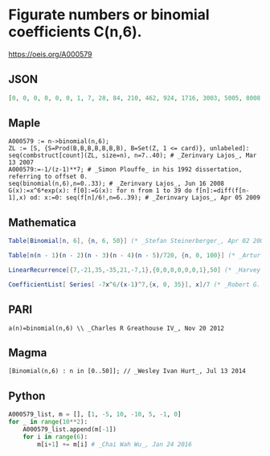 # Figurate numbers or binomial coefficients C\(n,6\)\.
https://oeis.org/A000579
## JSON
```JSON
[0, 0, 0, 0, 0, 0, 1, 7, 28, 84, 210, 462, 924, 1716, 3003, 5005, 8008, 12376, 18564, 27132, 38760, 54264, 74613, 100947, 134596, 177100, 230230, 296010, 376740, 475020, 593775, 736281, 906192, 1107568, 1344904, 1623160, 1947792, 2324784, 2760681, 3262623]
```
## Maple
```Maple
A000579 := n->binomial(n,6);
ZL := [S, {S=Prod(B,B,B,B,B,B,B), B=Set(Z, 1 <= card)}, unlabeled]: seq(combstruct[count](ZL, size=n), n=7..40); # _Zerinvary Lajos_, Mar 13 2007
A000579:=-1/(z-1)**7; # _Simon Plouffe_ in his 1992 dissertation, referring to offset 0.
seq(binomial(n,6),n=0..33); # _Zerinvary Lajos_, Jun 16 2008
G(x):=x^6*exp(x): f[0]:=G(x): for n from 1 to 39 do f[n]:=diff(f[n-1],x) od: x:=0: seq(f[n]/6!,n=6..39); # _Zerinvary Lajos_, Apr 05 2009
```
## Mathematica
```Mathematica
Table[Binomial[n, 6], {n, 6, 50}] (* _Stefan Steinerberger_, Apr 02 2006 *)
```
```Mathematica
Table[n(n - 1)(n - 2)(n - 3)(n - 4)(n - 5)/720, {n, 0, 100}] (* _Artur Jasinski_, Dec 02 2007 *)
```
```Mathematica
LinearRecurrence[{7,-21,35,-35,21,-7,1},{0,0,0,0,0,0,1},50] (* _Harvey P. Dale_, Dec 30 2012 *)
```
```Mathematica
CoefficientList[ Series[ -7x^6/(x-1)^7,{x, 0, 35}], x]/7 (* _Robert G. Wilson v_, Jan 29 2015 *)
```
## PARI
```PARI
a(n)=binomial(n,6) \\ _Charles R Greathouse IV_, Nov 20 2012
```
## Magma
```Magma
[Binomial(n,6) : n in [0..50]]; // _Wesley Ivan Hurt_, Jul 13 2014
```
## Python
```Python
A000579_list, m = [], [1, -5, 10, -10, 5, -1, 0]
for _ in range(10**2):
    A000579_list.append(m[-1])
    for i in range(6):
        m[i+1] += m[i] # _Chai Wah Wu_, Jan 24 2016
```
